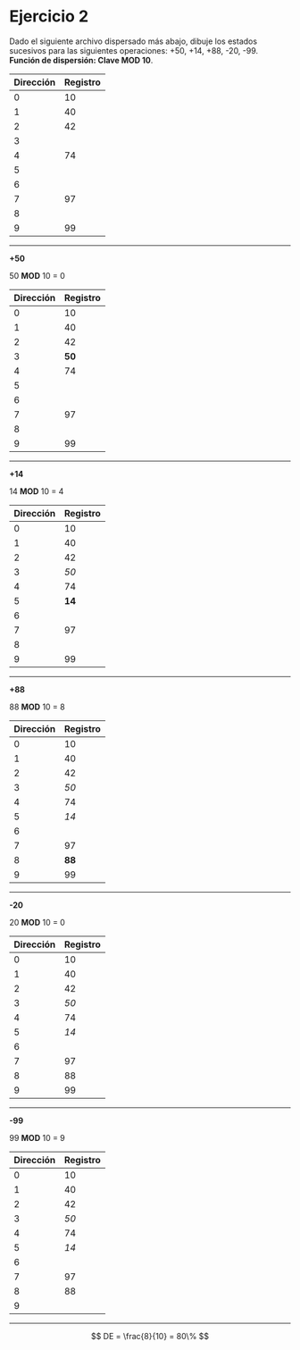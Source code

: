 # Ejercicio 2

Dado el siguiente archivo dispersado más abajo, dibuje los estados sucesivos para las siguientes operaciones: +50, +14, +88, -20, -99. **Función de dispersión: Clave MOD 10**.

| Dirección | Registro  |
|--|--|
| 0 | 10 |
|1| 40 |
|2| 42 |
|3|  |
|4| 74 |
|5||
|6||
|7| 97 |
|8||
|9| 99 |

---

**+50**

50 **MOD** 10 = 0

| Dirección | Registro  |
|--|--|
| 0 | 10 |
|1| 40 |
|2| 42 |
|3| **50** |
|4| 74 |
|5||
|6||
|7| 97 |
|8||
|9| 99 |

---

**+14**

14 **MOD** 10 = 4

| Dirección | Registro  |
|--|--|
| 0 | 10 |
|1| 40 |
|2| 42 |
|3| *50* |
|4| 74 |
|5| **14** |
|6||
|7| 97 |
|8||
|9| 99 |

---

**+88**

88 **MOD** 10 = 8

| Dirección | Registro  |
|--|--|
| 0 | 10 |
|1| 40 |
|2| 42 |
|3| *50* |
|4| 74 |
|5| *14* |
|6||
|7| 97 |
|8| **88** |
|9| 99 |

---

**-20**

20 **MOD** 10 = 0

| Dirección | Registro  |
|--|--|
| 0 | 10 |
|1| 40 |
|2| 42 |
|3| *50* |
|4| 74 |
|5| *14* |
|6||
|7| 97 |
|8| 88 |
|9| 99 |

---

**-99**

99 **MOD** 10 = 9

| Dirección | Registro  |
|--|--|
| 0 | 10 |
|1| 40 |
|2| 42 |
|3| *50* |
|4| 74 |
|5| *14* |
|6||
|7| 97 |
|8| 88 |
|9|  |

---

$$
DE = \frac{8}{10} = 80\%
$$

